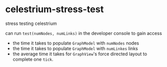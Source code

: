 celestrium-stress-test
======================

stress testing celestrium

can run `test(numNodes, numLinks)` in the developer console to gain access

* the time it takes to populate `GraphModel` with `numNodes` nodes
* the time it takes to populate `GraphModel` with `numLinkes` links
* the average time it takes for `GraphView`'s force directed layout to complete one `tick`.
